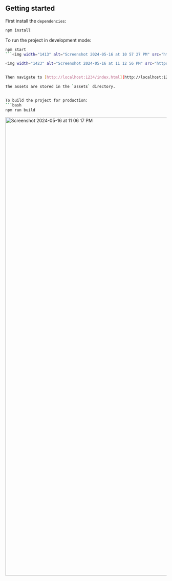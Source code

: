 ## Getting started

First install the `dependencies`:
```bash
npm install
```

To run the project in development mode:
```bash
npm start
```<img width="1413" alt="Screenshot 2024-05-16 at 10 57 27 PM" src="https://github.com/karthikmudunuri/VRMALL/assets/102793643/6001da1a-4b7c-4c80-bce4-cf6343b06139">

<img width="1423" alt="Screenshot 2024-05-16 at 11 12 56 PM" src="https://github.com/karthikmudunuri/VRMALL/assets/102793643/138ea588-e633-4b4f-b8d8-08ec5957bd29">


Then navigate to [http://localhost:1234/index.html](http://localhost:1234/index.html) in a web browser to see the default scene in a viewer.

The assets are stored in the `assets` directory.


To build the project for production:
```bash
npm run build
```
<img width="1427" alt="Screenshot 2024-05-16 at 11 06 17 PM" src="https://github.com/karthikmudunuri/VRMALL/assets/102793643/786a0383-ea62-4147-b51d-c44a808b2997">

